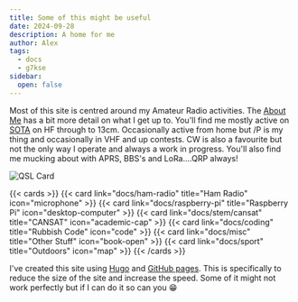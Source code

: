 ```yaml
---
title: Some of this might be useful
date: 2024-09-28
description: A home for me
author: Alex
tags:
  - docs
  - g7kse
sidebar:
  open: false
---
```



Most of this site is centred around my Amateur Radio activities. The [About Me](https://g7kse.co.uk/about) has a bit more detail on what I get up to. You'll find me mostly active on [SOTA](https://sota.org.uk) on HF through to 13cm. Occasionally active from home but /P is my thing and occasionally in VHF and up contests. CW is also a favourite but not the only way I operate and always a work in progress. You'll also find me mucking about with APRS, BBS's and LoRa....QRP always!

![QSL Card](qsl.png#centre)

{{< cards >}}
  {{< card link="docs/ham-radio" title="Ham Radio" icon="microphone" >}}
  {{< card link="docs/raspberry-pi" title="Raspberry Pi" icon="desktop-computer" >}}
  {{< card link="docs/stem/cansat" title="CANSAT" icon="academic-cap" >}}
  {{< card link="docs/coding" title="Rubbish Code" icon="code" >}}
  {{< card link="docs/misc" title="Other Stuff" icon="book-open" >}}
  {{< card link="docs/sport" title="Outdoors" icon="map" >}}
{{< /cards >}}

I've created this site using [Hugo](https://gohugo.io) and [GitHub pages](https://pages.github.com). This is specifically to reduce the size of the site and increase the speed. Some of it might not work perfectly but if I can do it so can you 😁